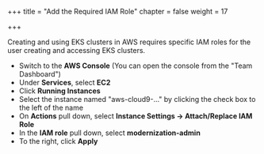 +++
title = "Add the Required IAM Role"
chapter = false
weight = 17

+++

Creating and using EKS clusters in AWS requires specific IAM roles for the user creating and accessing EKS clusters. 

- Switch to the **AWS Console** (You can open the console from the "Team Dashboard")
- Under **Services**, select **EC2**
- Click **Running Instances**
- Select the instance named "aws-cloud9-..." by clicking the check box to the left of the name
- On **Actions** pull down, select **Instance Settings -> Attach/Replace IAM Role**
- In the **IAM role** pull down, select **modernization-admin**
- To the right, click **Apply**
